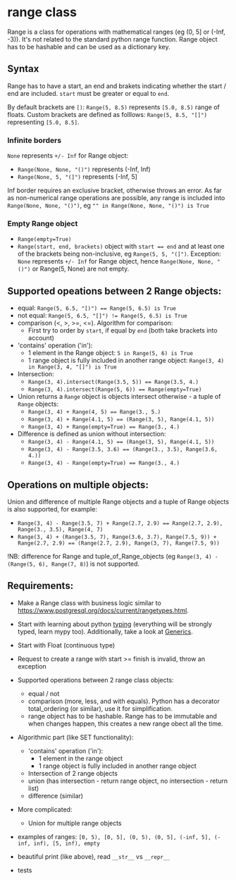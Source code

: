 # range class

Range is a class for operations with mathematical ranges (eg (0, 5] or (-Inf, -3)). It's not related to the standard python range function.
Range object has to be hashable and can be used as a dictionary key.

## Syntax
Range has to have a start, an end and brakets indicating whether the start / end are included. `start` must be greater or equal to `end`.

By default brackets are `[)`: `Range(5, 8.5)` represents `[5.0, 8.5)` range of floats.
Custom brackets are defined as folllows: `Range(5, 8.5, "[]")` representing `[5.0, 8.5]`.

### Infinite borders
`None` represents `+/- Inf` for Range object:
  - `Range(None, None, "()")` represents (-Inf, Inf)
  - `Range(None, 5, "(]")` represents (-Inf, 5]

Inf border requires an exclusive bracket, otherwise throws an error.
As far as non-numerical range operations are possible, any range is included into `Range(None, None, "()")`, eg `"" in Range(None, None, "()") is True`

### Empty Range object
  - `Range(empty=True)`
  - `Range(start, end, brackets)` object with `start == end` and at least one of the brackets being non-inclusive, eg `Range(5, 5, "(]")`.
Exception: `None` represents `+/- Inf` for Range object, hence `Range(None, None, "()")` or Range(5, None) are not empty.

## Supported opeations between 2 Range objects:
  - equal: `Range(5, 6.5, "[)") == Range(5, 6.5) is True`
  - not equal: `Range(5, 6.5, "[]") != Range(5, 6.5) is True`
  - comparison (<, >, >=, <=). Algorithm for comparison:
    - First try to order by `start`, if equal by `end` (both take brackets into account) 
  - 'contains' operation ('in'):
    - 1 element in the Range object: `5 in Range(5, 6) is True`
    - 1 range object is fully included in another range object: `Range(3, 4) in Range(3, 4, "[]") is True`
  - Intersection:
    - `Range(3, 4).intersect(Range(3.5, 5)) == Range(3.5, 4.)`
    - `Range(3, 4).intersect(Range(5, 6)) == Range(empty=True)`
  - Union returns a `Range` object is objects intersect otherwise - a tuple of `Range` objects: 
    - `Range(3, 4) + Range(4, 5) == Range(3., 5.)`
    - `Range(3, 4) + Range(4.1, 5) == (Range(3, 5), Range(4.1, 5))`
    - `Range(3, 4) + Range(empty=True) == Range(3., 4.)`
  - Difference is defined as union without intersection:
    - `Range(3, 4) - Range(4.1, 5) == (Range(3, 5), Range(4.1, 5))`
    - `Range(3, 4) - Range(3.5, 3.6) == (Range(3., 3.5), Range(3.6, 4.))`
    - `Range(3, 4) - Range(empty=True) == Range(3., 4.)`

## Operations on multiple objects:
Union and difference of multiple Range objects and a tuple of Range objects is also supported, for example:
  - `Range(3, 4) - Range(3.5, 7) + Range(2.7, 2.9) == Range(2.7, 2.9), Range(3., 3.5), Range(4, 7)`
  - `Range(3, 4) + (Range(3.5, 7), Range(3.6, 3.7), Range(7.5, 9)) + Range(2.7, 2.9) == (Range(2.7, 2.9), Range(3, 7), Range(7.5, 9))`

!NB: difference for Range and tuple_of_Range_objects (eg `Range(3, 4) - (Range(5, 6), Range(7, 8)`) is not supported.

## Requirements:

- Make a Range class with business logic similar to https://www.postgresql.org/docs/current/rangetypes.html.
- Start with learning about python [typing](https://docs.python.org/3/library/typing.html) (everything will be strongly typed, learn mypy too). Additionally, take a look at [Generics](https://docs.python.org/3/library/typing.html#generics).
- Start with Float (continuous type)
- Request to create a range with start >= finish is invalid, throw an exception
- Supported operations between 2 range class objects:
  - equal / not
  - comparison (more, less, and with equals). Python has a decorator total_ordering (or similar), use it for simplification.
  - range object has to be hashable. Range has to be immutable and when changes happen, this creates a new range obect all the time.

- Algorithmic part (like SET functionality):
  - 'contains' operation ('in'):
    - 1 element in the range object
    - 1 range object is fully included in another range object
  - Intersection of 2 range objects
  - union (has intersection - return range object, no intersection - return list)
  - difference (similar)

- More complicated:
  - Union for multiple range objects

- examples of ranges: `[0, 5), [0, 5], (0, 5), (0, 5], (-inf, 5], (-inf, inf), [5, inf), empty`
- beautiful print (like above), read `__str__` vs `__repr__`

- tests
